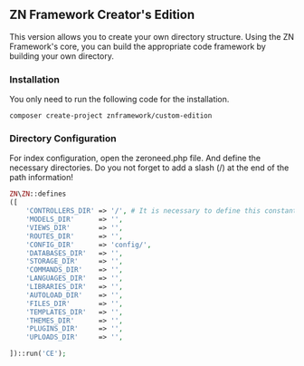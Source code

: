 <h2>ZN Framework Creator's Edition</h2>
<p>
This version allows you to create your own directory structure. Using the ZN Framework's core, you can build the appropriate code framework by building your own directory.
</p>

<h3>Installation</h3>
<p>
You only need to run the following code for the installation.
</p>

```
composer create-project znframework/custom-edition
```

<h3>Directory Configuration</h3>
<p>
For index configuration, open the zeroneed.php file. And define the necessary directories. Do you not forget to add a slash (/) at the end of the path information!
</p>

```php
ZN\ZN::defines
([
    'CONTROLLERS_DIR' => '/', # It is necessary to define this constant.
    'MODELS_DIR'      => '',     
    'VIEWS_DIR'       => '',
    'ROUTES_DIR'      => '',
    'CONFIG_DIR'      => 'config/',
    'DATABASES_DIR'   => '',
    'STORAGE_DIR'     => '',
    'COMMANDS_DIR'    => '',
    'LANGUAGES_DIR'   => '',
    'LIBRARIES_DIR'   => '',
    'AUTOLOAD_DIR'    => '',
    'FILES_DIR'       => '',
    'TEMPLATES_DIR'   => '',
    'THEMES_DIR'      => '',
    'PLUGINS_DIR'     => '',
    'UPLOADS_DIR'     => '',

])::run('CE');
```